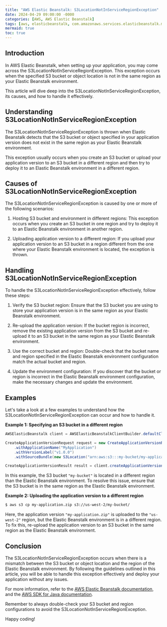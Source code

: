 ```yaml
---
title: "AWS Elastic Beanstalk: S3LocationNotInServiceRegionException"
date: 2024-04-29 09:00:00 -0000
categories: [AWS, AWS Elastic Beanstalk]
tags: [aws, elasticbeanstalk, com.amazonaws.services.elasticbeanstalk.model]
mermaid: true
toc: true
---
```



## Introduction

In AWS Elastic Beanstalk, when setting up your application, you may come across the S3LocationNotInServiceRegionException. This exception occurs when the specified S3 bucket or object location is not in the same region as your Elastic Beanstalk environment.

This article will dive deep into the S3LocationNotInServiceRegionException, its causes, and how to handle it effectively.

## Understanding S3LocationNotInServiceRegionException

The S3LocationNotInServiceRegionException is thrown when Elastic Beanstalk detects that the S3 bucket or object specified in your application version does not exist in the same region as your Elastic Beanstalk environment.

This exception usually occurs when you create an S3 bucket or upload your application version to an S3 bucket in a different region and then try to deploy it to an Elastic Beanstalk environment in a different region.

## Causes of S3LocationNotInServiceRegionException

The S3LocationNotInServiceRegionException is caused by one or more of the following scenarios:

1. Hosting S3 bucket and environment in different regions: This exception occurs when you create an S3 bucket in one region and try to deploy it to an Elastic Beanstalk environment in another region.

2. Uploading application version to a different region: If you upload your application version to an S3 bucket in a region different from the one where your Elastic Beanstalk environment is located, the exception is thrown.

## Handling S3LocationNotInServiceRegionException

To handle the S3LocationNotInServiceRegionException effectively, follow these steps:

1. Verify the S3 bucket region: Ensure that the S3 bucket you are using to store your application version is in the same region as your Elastic Beanstalk environment.

2. Re-upload the application version: If the bucket region is incorrect, remove the existing application version from the S3 bucket and re-upload it to an S3 bucket in the same region as your Elastic Beanstalk environment.

3. Use the correct bucket and region: Double-check that the bucket name and region specified in the Elastic Beanstalk environment configuration match the actual bucket and region.

4. Update the environment configuration: If you discover that the bucket or region is incorrect in the Elastic Beanstalk environment configuration, make the necessary changes and update the environment.

## Examples

Let's take a look at a few examples to understand how the S3LocationNotInServiceRegionException can occur and how to handle it.

**Example 1: Specifying an S3 bucket in a different region**

```java
AWSElasticBeanstalk client = AWSElasticBeanstalkClientBuilder.defaultClient();

CreateApplicationVersionRequest request = new CreateApplicationVersionRequest()
    .withApplicationName("MyApplication")
    .withVersionLabel("v1.0.0")
    .withSourceBundle(new S3Location("arn:aws:s3:::my-bucket/my-application.zip"));

CreateApplicationVersionResult result = client.createApplicationVersion(request);
```

In this example, the S3 bucket `"my-bucket"` is located in a different region than the Elastic Beanstalk environment. To resolve this issue, ensure that the S3 bucket is in the same region as the Elastic Beanstalk environment.

**Example 2: Uploading the application version to a different region**

```bash
$ aws s3 cp my-application.zip s3://us-west-2/my-bucket/
```

Here, the application version `"my-application.zip"` is uploaded to the `"us-west-2"` region, but the Elastic Beanstalk environment is in a different region. To fix this, re-upload the application version to an S3 bucket in the same region as the Elastic Beanstalk environment.

## Conclusion

The S3LocationNotInServiceRegionException occurs when there is a mismatch between the S3 bucket or object location and the region of the Elastic Beanstalk environment. By following the guidelines outlined in this article, you will be able to handle this exception effectively and deploy your application without any issues.

For more information, refer to the [AWS Elastic Beanstalk documentation](https://docs.aws.amazon.com/elasticbeanstalk/latest/dg/), and the [AWS SDK for Java documentation](https://docs.aws.amazon.com/sdk-for-java/).

Remember to always double-check your S3 bucket and region configurations to avoid the S3LocationNotInServiceRegionException.

Happy coding!

